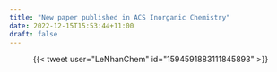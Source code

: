 ```yaml
---
title: "New paper published in ACS Inorganic Chemistry"
date: 2022-12-15T15:53:44+11:00
draft: false
---
```


<center>{{< tweet user="LeNhanChem" id="1594591883111845893" >}}</center>

<!--more-->
